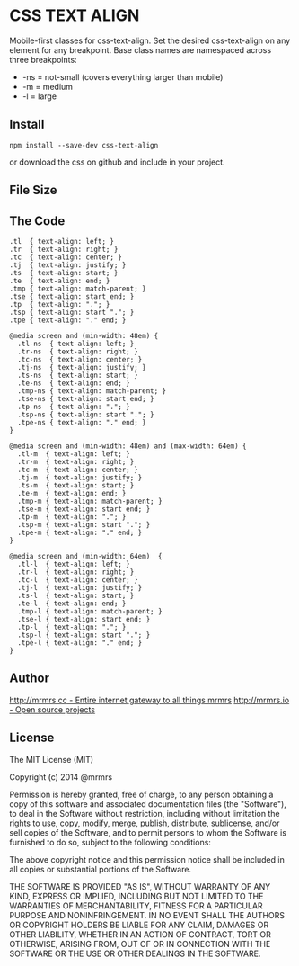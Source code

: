 # CSS TEXT ALIGN

  Mobile-first classes for css-text-align.
  Set the desired css-text-align on any element for any breakpoint.
  Base class names are namespaced across three breakpoints:

*  -ns = not-small (covers everything larger than mobile)
*  -m  = medium
*  -l  = large

## Install
```
npm install --save-dev css-text-align
```
or download the css on github and include in your project.

## File Size


## The Code
```
.tl  { text-align: left; }
.tr  { text-align: right; }
.tc  { text-align: center; }
.tj  { text-align: justify; }
.ts  { text-align: start; }
.te  { text-align: end; }
.tmp { text-align: match-parent; }
.tse { text-align: start end; }
.tp  { text-align: "."; }
.tsp { text-align: start "."; }
.tpe { text-align: "." end; }

@media screen and (min-width: 48em) {
  .tl-ns  { text-align: left; }
  .tr-ns  { text-align: right; }
  .tc-ns  { text-align: center; }
  .tj-ns  { text-align: justify; }
  .ts-ns  { text-align: start; }
  .te-ns  { text-align: end; }
  .tmp-ns { text-align: match-parent; }
  .tse-ns { text-align: start end; }
  .tp-ns  { text-align: "."; }
  .tsp-ns { text-align: start "."; }
  .tpe-ns { text-align: "." end; }
}

@media screen and (min-width: 48em) and (max-width: 64em) {
  .tl-m  { text-align: left; }
  .tr-m  { text-align: right; }
  .tc-m  { text-align: center; }
  .tj-m  { text-align: justify; }
  .ts-m  { text-align: start; }
  .te-m  { text-align: end; }
  .tmp-m { text-align: match-parent; }
  .tse-m { text-align: start end; }
  .tp-m  { text-align: "."; }
  .tsp-m { text-align: start "."; }
  .tpe-m { text-align: "." end; }
}

@media screen and (min-width: 64em)  {
  .tl-l  { text-align: left; }
  .tr-l  { text-align: right; }
  .tc-l  { text-align: center; }
  .tj-l  { text-align: justify; }
  .ts-l  { text-align: start; }
  .te-l  { text-align: end; }
  .tmp-l { text-align: match-parent; }
  .tse-l { text-align: start end; }
  .tp-l  { text-align: "."; }
  .tsp-l { text-align: start "."; }
  .tpe-l { text-align: "." end; }
}

```

## Author

[http://mrmrs.cc - Entire internet gateway to all things mrmrs](http://mrmrs.cc)
[http://mrmrs.io - Open source projects](http://mrmrs.io)

## License

The MIT License (MIT)

Copyright (c) 2014 @mrmrs

Permission is hereby granted, free of charge, to any person obtaining a copy
of this software and associated documentation files (the "Software"), to deal
in the Software without restriction, including without limitation the rights
to use, copy, modify, merge, publish, distribute, sublicense, and/or sell
copies of the Software, and to permit persons to whom the Software is
furnished to do so, subject to the following conditions:

The above copyright notice and this permission notice shall be included in
all copies or substantial portions of the Software.

THE SOFTWARE IS PROVIDED "AS IS", WITHOUT WARRANTY OF ANY KIND, EXPRESS OR
IMPLIED, INCLUDING BUT NOT LIMITED TO THE WARRANTIES OF MERCHANTABILITY,
FITNESS FOR A PARTICULAR PURPOSE AND NONINFRINGEMENT. IN NO EVENT SHALL THE
AUTHORS OR COPYRIGHT HOLDERS BE LIABLE FOR ANY CLAIM, DAMAGES OR OTHER
LIABILITY, WHETHER IN AN ACTION OF CONTRACT, TORT OR OTHERWISE, ARISING FROM,
OUT OF OR IN CONNECTION WITH THE SOFTWARE OR THE USE OR OTHER DEALINGS IN
THE SOFTWARE.

